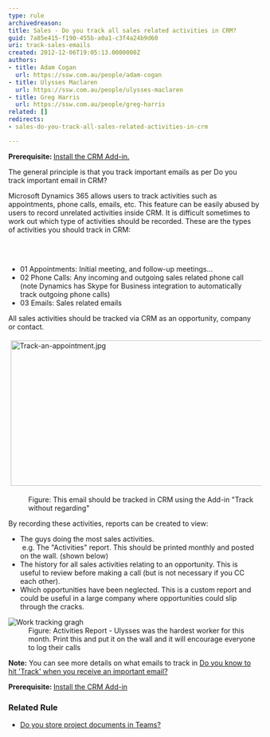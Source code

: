 ```yaml
---
type: rule
archivedreason: 
title: Sales - Do you track all sales related activities in CRM?
guid: 7a85e415-f190-455b-a0a1-c3f4a24b9d60
uri: track-sales-emails
created: 2012-12-06T19:05:13.0000000Z
authors:
- title: Adam Cogan
  url: https://ssw.com.au/people/adam-cogan
- title: Ulysses Maclaren
  url: https://ssw.com.au/people/ulysses-maclaren
- title: Greg Harris
  url: https://ssw.com.au/people/greg-harris
related: []
redirects:
- sales-do-you-track-all-sales-related-activities-in-crm

---
```



<p><strong>​​​Prerequisite&#58;&#160;</strong><a href="/_layouts/15/FIXUPREDIRECT.ASPX?WebId=3dfc0e07-e23a-4cbb-aac2-e778b71166a2&amp;TermSetId=07da3ddf-0924-4cd2-a6d4-a4809ae20160&amp;TermId=31d6b133-8ed2-4ef4-b0b8-33bfebd85d10">Install the CRM Add-in.</a><br></p><p>The general principle is that you track important emails as per&#160;Do you track&#160;important​&#160;email in CRM?​<br></p><p>Microsoft Dynamics 365&#160;allows users to track activities such as appointments, phone calls,&#160;emails, etc. This feature can be easily abused by users to record unrelated activities inside CRM. It is difficult sometimes to work out which type of activities should be recorded. These are the types of activities you should track in CRM&#58;<br></p>
<br><excerpt class='endintro'></excerpt><br>
<ul><li>01 Appointments&#58; Initial meeting, and follow-up meetings...</li><li>02 Phone Calls&#58; Any incoming and outgoing sales related phone call (note Dynamics&#160;has&#160;Skype for Business integration to automatically track outgoing phone calls)</li><li>03&#160;Emails&#58; Sales related emails</li></ul><p>All sales activities should be tracked via CRM as&#160;an opportunity, company or contact.<br></p><dl class="ssw15-rteElement-ImageArea"><img src="/PublishingImages/Track-an-appointment.jpg" alt="Track-an-appointment.jpg" style="margin&#58;5px;width&#58;750px;height&#58;292px;" /></dl><dl><dd class="ssw15-rteElement-FigureNormal">Figure&#58; This email should be tracked in CRM using the Add-in &quot;Track without regarding&quot;<br></dd></dl><p>By recording these activities, reports can be created to view&#58;<br></p><ul><li>The guys doing the most sales activities.<br>&#160;e.g. The &quot;Activities&quot; report. This should be printed monthly and posted on the wall. (shown below)</li><li><span style="background-color&#58;initial;">The history fo​r all sales activities relating to an opportunity. This is useful to review before making a call (but is not necessary if you CC each other).</span></li><li><span style="background-color&#58;initial;"></span><span style="background-color&#58;initial;">Which opportunities have been neglected. This is a custom report and could be useful in a large company where opportunities could slip through the cracks.</span></li></ul><dl class="image"><dt> <img src="/PublishingImages/TrackingGraph.jpg" alt="Work tracking gragh" /> </dt><dd> Figure&#58; Activities Report -&#160;Ulysses was the hardest worker for this month. Print this and put it on the wall and it will encourage everyone to log their calls </dd></dl><p><b>Note&#58;</b> You can see more details on what emails to track in&#160;<a href="/Pages/Hit-Track-in-CRM-when-you-receive-an-important-email.aspx">Do you know to hit 'Track' when you receive an important​&#160;email?​ </a></p><p><strong>Prerequisite&#58;&#160;</strong><a href="/_layouts/15/FIXUPREDIRECT.ASPX?WebId=3dfc0e07-e23a-4cbb-aac2-e778b71166a2&amp;TermSetId=07da3ddf-0924-4cd2-a6d4-a4809ae20160&amp;TermId=31d6b133-8ed2-4ef4-b0b8-33bfebd85d10">Install the&#160;CRM Add-in</a></p><h3 class="ssw15-rteElement-H3">Related Rule<br></h3><p></p><ul><li><a href="/_layouts/15/FIXUPREDIRECT.ASPX?WebId=3dfc0e07-e23a-4cbb-aac2-e778b71166a2&amp;TermSetId=07da3ddf-0924-4cd2-a6d4-a4809ae20160&amp;TermId=c34a016c-d126-4e10-859e-4a0bbd2f08a6">​Do you store project documents in Teams?</a>​<br></li></ul>



